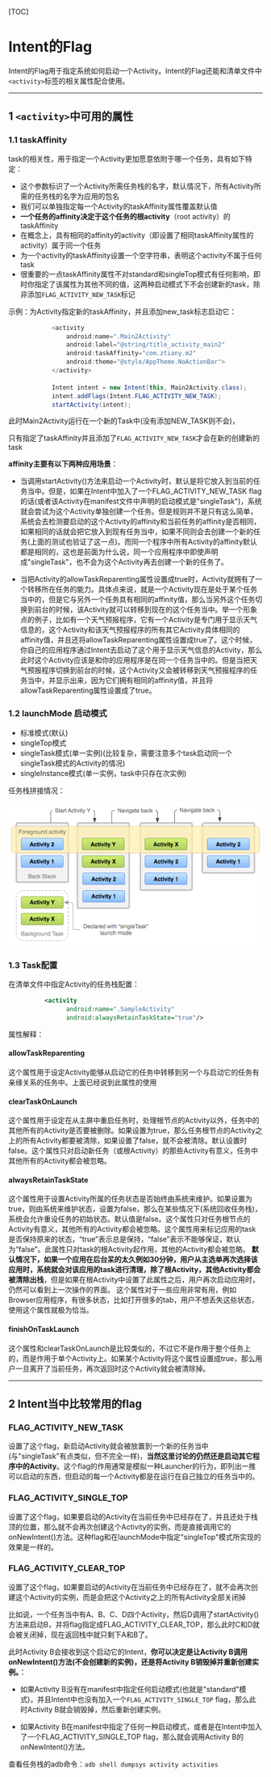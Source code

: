 [TOC]
# Intent的Flag

Intent的Flag用于指定系统如何启动一个Activity。Intent的Flag还能和清单文件中`<activity>`标签的相关属性配合使用。

---
##  1 `<activity>`中可用的属性

###  1.1 taskAffinity

task的相关性，用于指定一个Activity更加愿意依附于哪一个任务，具有如下特定：

*   这个参数标识了一个Activity所需任务栈的名字，默认情况下，所有Activity所需的任务栈的名字为应用的包名
*   我们可以单独指定每一个Activity的taskAffinity属性覆盖默认值
*   **一个任务的affinity决定于这个任务的根activity**（root activity）的taskAffinity
*   在概念上，具有相同的affinity的activity（即设置了相同taskAffinity属性的activity）属于同一个任务
*   为一个activity的taskAffinity设置一个空字符串，表明这个activity不属于任何task
*   很重要的一点taskAffinity属性不对standard和singleTop模式有任何影响，即时你指定了该属性为其他不同的值，这两种启动模式下不会创建新的task，除非添加`FLAG_ACTIVITY_NEW_TASK`标记


示例：为Activity指定新的taskAffinity，并且添加new_task标志启动它：

```java
            <activity
                android:name=".Main2Activity"
                android:label="@string/title_activity_main2"
                android:taskAffinity="com.ztiany.m2"
                android:theme="@style/AppTheme.NoActionBar">
            </activity>
            
            Intent intent = new Intent(this, Main2Activity.class);
            intent.addFlags(Intent.FLAG_ACTIVITY_NEW_TASK);
            startActivity(intent);
```

此时Main2Activity运行在一个新的Task中(没有添加NEW_TASK则不会)，

只有指定了taskAffinity并且添加了`FLAG_ACTIVITY_NEW_TASK`才会在新的创建新的task

**affinity主要有以下两种应用场景**：

- 当调用startActivity()方法来启动一个Activity时，默认是将它放入到当前的任务当中。但是，如果在Intent中加入了一个FLAG_ACTIVITY_NEW_TASK flag的话(或者该Activity在manifest文件中声明的启动模式是"singleTask")，系统就会尝试为这个Activity单独创建一个任务。但是规则并不是只有这么简单，系统会去检测要启动的这个Activity的affinity和当前任务的affinity是否相同，如果相同的话就会把它放入到现有任务当中，如果不同则会去创建一个新的任务(上面的测试也验证了这一点)。而同一个程序中所有Activity的affinity默认都是相同的，这也是前面为什么说，同一个应用程序中即使声明成"singleTask"，也不会为这个Activity再去创建一个新的任务了。


- 当把Activity的allowTaskReparenting属性设置成true时，Activity就拥有了一个转移所在任务的能力。具体点来说，就是一个Activity现在是处于某个任务当中的，但是它与另外一个任务具有相同的affinity值，那么当另外这个任务切换到前台的时候，该Activity就可以转移到现在的这个任务当中。举一个形象点的例子，比如有一个天气预报程序，它有一个Activity是专门用于显示天气信息的，这个Activity和该天气预报程序的所有其它Activity具体相同的affinity值，并且还将allowTaskReparenting属性设置成true了。这个时候，你自己的应用程序通过Intent去启动了这个用于显示天气信息的Activity，那么此时这个Activity应该是和你的应用程序是在同一个任务当中的。但是当把天气预报程序切换到前台的时候，这个Activity又会被转移到天气预报程序的任务当中，并显示出来，因为它们拥有相同的affinity值，并且将allowTaskReparenting属性设置成了true。


### 1.2 launchMode 启动模式

- 标准模式(默认)
- singleTop模式
- singleTask模式(单一实例)(比较复杂，需要注意多个task启动同一个singleTask模式的Activity的情况)
- singleInstance模式(单一实例，task中只存在次实例)

任务栈拼接情况：

![](images/diagram_backstack_singletask_multiactivity.png)

### 1.3 Task配置

在清单文件中指定Activity的任务栈配置：

```xml
          <activity
                android:name=".SampleActivity"
                android:alwaysRetainTaskState="true"/>
```

属性解释：

####  allowTaskReparenting

这个属性用于设定Activity能够从启动它的任务中转移到另一个与启动它的任务有亲缘关系的任务中。上面已经说到此属性的使用

#### clearTaskOnLaunch

这个属性用于设定在从主屏中重启任务时，处理根节点的Activity以外，任务中的其他所有的Activity是否要被删除。如果设置为true，那么任务根节点的Activity之上的所有Activity都要被清除，如果设置了false，就不会被清除。默认设置时false。这个属性只对启动新任务（或根Activity）的那些Activity有意义，任务中其他所有的Activity都会被忽略。

#### alwaysRetainTaskState

 这个属性用于设置Activity所属的任务状态是否始终由系统来维护。如果设置为true，则由系统来维护状态，设置为false，那么在某些情况下(系统回收任务栈)，系统会允许重设任务的初始状态。默认值是false。这个属性只对任务根节点的Activity有意义，其他所有的Activity都会被忽略。这个属性用来标记应用的task是否保持原来的状态，“true”表示总是保持，“false”表示不能够保证，默认为“false”。此属性只对task的根Activity起作用，其他的Activity都会被忽略。 **默认情况下，如果一个应用在后台呆的太久例如30分钟，用户从主选单再次选择该应用时，系统就会对该应用的task进行清理，除了根Activity，其他Activity都会被清除出栈**，但是如果在根Activity中设置了此属性之后，用户再次启动应用时，仍然可以看到上一次操作的界面。 这个属性对于一些应用非常有用，例如Browser应用程序，有很多状态，比如打开很多的tab，用户不想丢失这些状态，使用这个属性就极为恰当。

####  finishOnTaskLaunch

  这个属性和clearTaskOnLaunch是比较类似的，不过它不是作用于整个任务上的，而是作用于单个Activity上。如果某个Activity将这个属性设置成true，那么用户一旦离开了当前任务，再次返回时这个Activity就会被清除掉。

---
## 2 Intent当中比较常用的flag

###   FLAG_ACTIVITY_NEW_TASK

设置了这个flag，新启动Activity就会被放置到一个新的任务当中(与"singleTask"有点类似，但不完全一样)，**当然这里讨论的仍然还是启动其它程序中的Activity**。这个flag的作用通常是模拟一种Launcher的行为，即列出一推可以启动的东西，但启动的每一个Activity都是在运行在自己独立的任务当中的。

###   FLAG_ACTIVITY_SINGLE_TOP

设置了这个flag，如果要启动的Activity在当前任务中已经存在了，并且还处于栈顶的位置，那么就不会再次创建这个Activity的实例，而是直接调用它的onNewIntent()方法。这种flag和在launchMode中指定"singleTop"模式所实现的效果是一样的。

###  FLAG_ACTIVITY_CLEAR_TOP

设置了这个flag，如果要启动的Activity在当前任务中已经存在了，就不会再次创建这个Activity的实例，而是会把这个Activity之上的所有Activity全部关闭掉

比如说，一个任务当中有A、B、C、D四个Activity，然后D调用了startActivity()方法来启动B，并将flag指定成FLAG_ACTIVITY_CLEAR_TOP，那么此时C和D就会被关闭掉，现在返回栈中就只剩下A和B了。

此时Activity B会接收到这个启动它的Intent，**你可以决定是让Activity B调用onNewIntent()方法(不会创建新的实例)，还是将Activity B销毁掉并重新创建实例。**：

- 如果Activity B没有在manifest中指定任何启动模式(也就是"standard"模式)，并且Intent中也没有加入一个`FLAG_ACTIVITY_SINGLE_TOP` flag，那么此时Activity B就会销毁掉，然后重新创建实例。

- 如果Activity B在manifest中指定了任何一种启动模式，或者是在Intent中加入了一个FLAG_ACTIVITY_SINGLE_TOP flag，那么就会调用Activity B的onNewIntent()方法。


查看任务栈的adb命令：`adb shell dumpsys activity activities`













